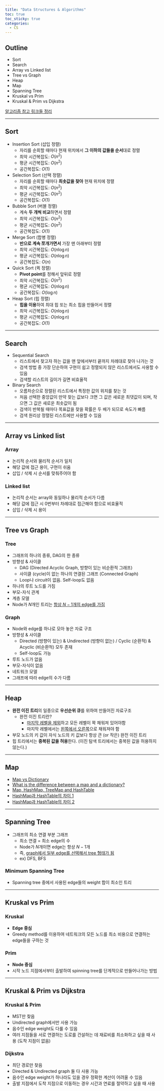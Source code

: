 ```yaml
---
title: "Data Structures & Algorithms"
toc: true
toc_sticky: true
categories:
  - CS
---
```


## Outline

- Sort
- Search
- Array vs Linked list
- Tree vs Graph
- Heap
- Map
- Spanning Tree
- Kruskal vs Prim
- Kruskal & Prim vs Dijkstra

[알고리즘 참고 링크들 정리](https://dongminlee94.github.io/algorithms_references/)

---

## Sort

- Insertion Sort (삽입 정렬)
  - 자리를 순회할 때마다 현재 위치에서 **그 이하의 값들을 순서**대로 정렬
  - 최악 시간복잡도: $O(n^2)$
  - 평균 시간복잡도: $O(n^2)$
  - 공간복잡도: $O(1)$
- Selection Sort (선택 정렬)
  - 자리를 순회할 때마다 **최솟값을 찾아** 현재 위치에 정렬
  - 최악 시간복잡도: $O(n^2)$
  - 평균 시간복잡도: $O(n^2)$
  - 공간복잡도: $O(1)$
- Bubble Sort (버블 정렬)
  - 계속 **두 개씩 비교**하면서 정렬
  - 최악 시간복잡도: $O(n^2)$
  - 평균 시간복잡도: $O(n^2)$
  - 공간복잡도: $O(1)$
- Merge Sort (합병 정렬)
  - **반으로 계속 쪼개가면서** 가장 맨 아래부터 정렬
  - 최악 시간복잡도: $O(n \log n)$
  - 평균 시간복잡도: $O(n \log n)$
  - 공간복잡도: $O(n)$
- Quick Sort (퀵 정렬)
  - **Pivot point**를 정해서 앞뒤로 정렬
  - 최악 시간복잡도: $O(n^2)$
  - 평균 시간복잡도: $O(n \log n)$
  - 공간복잡도: $O(\log n)$
- Heap Sort (힙 정렬)
  - **힙을 이용**하여 최대 힙 또는 최소 힙을 만들어서 정렬
  - 최악 시간복잡도: $O(n \log n)$
  - 평균 시간복잡도: $O(n \log n)$
  - 공간복잡도: $O(1)$

---

## Search

- Sequential Search
  - 리스트에서 찾고자 하는 값을 맨 앞에서부터 끝까지 차례대로 찾아 나가는 것
  - 검색 방법 중 가장 단순하여 구현이 쉽고 정렬되지 않은 리스트에서도 사용할 수 있음
  - 검색할 리스트의 길이가 길면 비효율적
- Binary Search
  - 오름차순으로 정렬된 리스트에서 특정한 값의 위치를 찾는 것
  - 처음 선택한 중앙값이 만약 찾는 값보다 크면 그 값은 새로운 최댓값이 되며, 작으면 그 값은 새로운 최솟값이 됨
  - 검색이 반복될 때마다 목표값을 찾을 확률은 두 배가 되므로 속도가 빠름
  - 검색 원리상 정렬된 리스트에만 사용할 수 있음

---

## Array vs Linked list

### Array

- 논리적 순서와 물리적 순서가 일치
- 해당 값에 접근 용이, 구현이 쉬움
- 삽입 / 삭제 시 순서를 맞춰주어야 함

### Linked list

- 논리적 순서는 array와 동일하나 물리적 순서가 다름
- 해당 값에 접근 시 0번부터 차례대로 접근해야 함으로 비효율적
- 삽입 / 삭제 시 용이

---

## Tree vs Graph

### Tree

- 그래프의 하나의 종류, DAG의 한 종류
- 방향성 & 사이클
  - DAG (Directed Acyclic Graph, 방향이 있는 비순환적 그래프)
  - 사이클 (cycle)이 없는 하나의 연결된 그래프 (Connected Graph)
  - Loop나 circuit이 없음. Self-loop도 없음
- 하나의 루트 노드를 가짐
- 부모-자식 관계
- 계층 모델
- Node가 $N$개인 트리는 <U>항상 $N-1$개의 edge를 가짐</U>

### Graph

- Node와 edge를 하나로 모아 놓은 자료 구조
- 방향성 & 사이클
  - Directed (방향이 있는) & Undirected (방향이 없는) / Cyclic (순환적) & Acyclic (비순환적) 모두 존재
  - Self-loop도 가능
- 루트 노드가 없음
- 부모-자식이 없음
- 네트워크 모델
- 그래프에 따라 edge의 수가 다름

---

## Heap

- **완전 이진 트리**의 일종으로 **우선순위 큐**를 위하여 만들어진 자료구조
  - 완전 이진 트리란?
    - <U>마지막 레벨을 제외</U>하고 모든 레벨이 꽉 채워져 있어야함
    - 마지막 레벨에서는 <U>왼쪽에서 오른쪽</U>으로 채워져야 함
- 부모 노드의 키 값이 자식 노드의 키 값보다 항상 큰 (or 작은) 완전 이진 트리
- 힙 트리에서는 **중복된 값을 허용**한다. (이진 탐색 트리에서는 중복된 값을 허용하지 않는다.)

---

## Map

- [Map vs Dictionary](https://h2hyun37.tistory.com/15)
- [What is the difference between a map and a dictionary?](https://stackoverflow.com/questions/2884068/what-is-the-difference-between-a-map-and-a-dictionary/2884200#2884200)
- [Map, HashMap, TreeMap and HashTable](https://tazkaz.tistory.com/252)
- [HashMap과 HashTable의 차이 1](https://odol87.tistory.com/3)
- [HashMap과 HashTable의 차이 2](https://knoc-story.tistory.com/21)

---

## Spanning Tree

- 그래프의 최소 연결 부분 그래프
  - 최소 연결 = 최소 edge의 수
  - Node가 $N$개이면 edge는 항상 $N-1$개
  - 즉, <U>graph에서 일부 edge를 선택해서 tree 형태가 됨</U>
  - ex) DFS, BFS

### Minimum Spanning Tree

- Spanning tree 중에서 사용된 edge들의 weight 합이 최소인 트리

---

## Kruskal vs Prim

### Kruskal

- **Edge 중심**
- Greedy method를 이용하여 네트워크의 모든 노드를 최소 비용으로 연결하는 edge들을 구하는 것

### Prim

- **Node 중심**
- 시작 노드 지점에서부터 출발하여 spinning tree를 단계적으로 만들어나가는 방법

---

## Kruskal & Prim vs Dijkstra

### Kruskal & Prim

- MST만 찾음
- Undirected graph에서만 사용 가능
- 음수인 edge weight도 다룰 수 있음
- 여러 지점들을 서로 연결하는 도로를 건설하는 데 재료비를 최소화하고 싶을 때 사용 (도착 지점이 없음)

### Dijkstra

- 최단 경로만 찾음
- Directed & Undirected graph 둘 다 사용 가능
- 음수인 edge weight가 하나라도 있을 경우 정확한 계산이 어려울 수 있음
- 출발 지점에서 도착 지점으로 이동하는 경우 시간과 연료를 절약하고 싶을 때 사용
